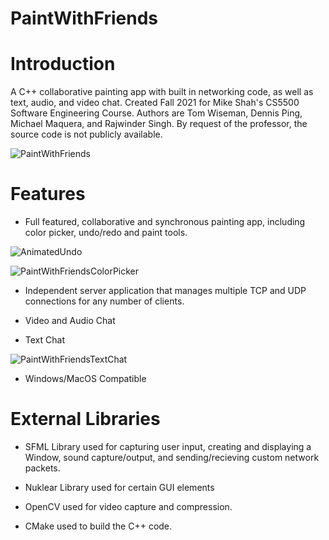 # PaintWithFriends
# Introduction
A C++ collaborative painting app with built in networking code, as well as text, audio, and video chat. Created Fall 2021 for Mike Shah's CS5500 Software Engineering Course. Authors are Tom Wiseman, Dennis Ping, Michael Maquera, and Rajwinder Singh. By request of the professor, the source code is not publicly available.


![PaintWithFriends](https://user-images.githubusercontent.com/77803506/148086189-a1544e01-7ba3-41c5-b5a5-b44455650858.JPG)

# Features
- Full featured, collaborative and synchronous painting app, including color picker, undo/redo and paint tools.

![AnimatedUndo](https://user-images.githubusercontent.com/77803506/148088043-90dd2d85-93f9-452f-9a7f-1e8fc6e411b1.gif)

![PaintWithFriendsColorPicker](https://user-images.githubusercontent.com/77803506/148088174-6520ff88-2719-4897-934b-d11a4811f5d2.JPG)

- Independent server application that manages multiple TCP and UDP connections for any number of clients.  

- Video and Audio Chat

- Text Chat

![PaintWithFriendsTextChat](https://user-images.githubusercontent.com/77803506/148088207-cf4257c1-1e3f-4b17-a769-4a14076f83b3.JPG)

- Windows/MacOS Compatible

# External Libraries

- SFML Library used for capturing user input, creating and displaying a Window, sound capture/output, and sending/recieving custom network packets. 

- Nuklear Library used for certain GUI elements

- OpenCV used for video capture and compression.

- CMake used to build the C++ code. 
